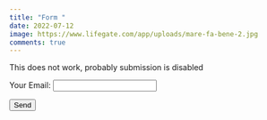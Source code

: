 ```yaml
---
title: "Form "
date: 2022-07-12
image: https://www.lifegate.com/app/uploads/mare-fa-bene-2.jpg
comments: true
---
```

This does not work, probably submission is disabled

<div>

<form name="contact" method="POST" data-netlify="true">
  <p>
    <label>Your Email: <input type="email" name="email" /></label>
  </p>
  <p>
    <button type="submit">Send</button>
  </p>
</form>

</div>